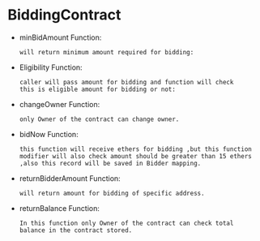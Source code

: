 # BiddingContract

- minBidAmount Function:

      will return minimum amount required for bidding:
- Eligibility Function:

      caller will pass amount for bidding and function will check
      this is eligible amount for bidding or not:
- changeOwner Function:

      only Owner of the contract can change owner.
- bidNow Function:

      this function will receive ethers for bidding ,but this function
      modifier will also check amount should be greater than 15 ethers
      ,also this record will be saved in Bidder mapping.
- returnBidderAmount Function:

      will return amount for bidding of specific address.
- returnBalance Function:

      In this function only Owner of the contract can check total
      balance in the contract stored.


    
